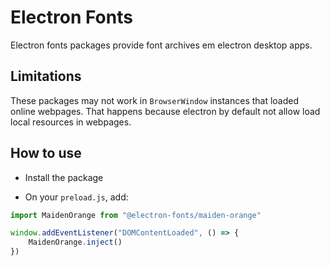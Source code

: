 # Electron Fonts

Electron fonts packages provide font archives em electron desktop apps.

## Limitations

These packages may not work in `BrowserWindow` instances that loaded online webpages. That happens because electron by default not allow load local resources in webpages.

## How to use

* Install the package

* On your `preload.js`, add:

```ts
import MaidenOrange from "@electron-fonts/maiden-orange"

window.addEventListener("DOMContentLoaded", () => {
    MaidenOrange.inject()
})
```